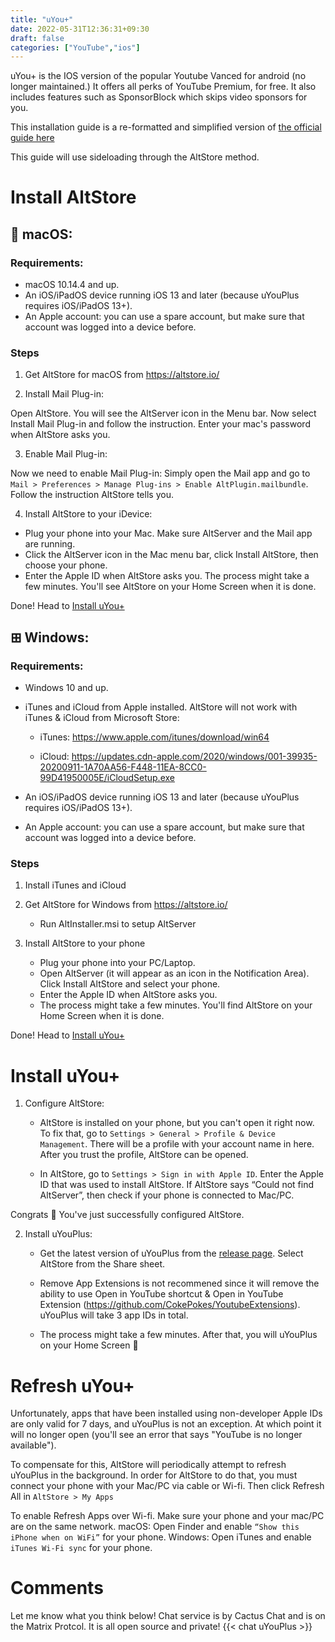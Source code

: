 ```yaml
---
title: "uYou+"
date: 2022-05-31T12:36:31+09:30
draft: false
categories: ["YouTube","ios"]
---
```


uYou+ is the IOS version of the popular Youtube Vanced for android (no longer maintained.) It offers all perks of YouTube Premium, for free. It also includes features such as SponsorBlock which skips video sponsors for you.

This installation guide is a re-formatted and simplified version of [the official guide here](https://github.com/qnblackcat/uYouPlus/wiki/Installation)

This guide will use sideloading through the AltStore method.

# Install AltStore

##  macOS:

### Requirements:

- macOS 10.14.4 and up.
- An iOS/iPadOS device running iOS 13 and later (because uYouPlus requires iOS/iPadOS 13+).
- An Apple account: you can use a spare account, but make sure that account was logged into a device before. 

### Steps
1. Get AltStore for macOS from https://altstore.io/

2. Install Mail Plug-in:

Open AltStore. You will see the AltServer icon in the Menu bar. Now select Install Mail Plug-in and follow the instruction. Enter your mac's password when AltStore asks you. 

3. Enable Mail Plug-in:

Now we need to enable Mail Plug-in: Simply open the Mail app and go to ```Mail > Preferences > Manage Plug-ins > Enable AltPlugin.mailbundle```. Follow the instruction AltStore tells you.

4. Install AltStore to your iDevice:

- Plug your phone into your Mac. Make sure AltServer and the Mail app are running.
- Click the AltServer icon in the Mac menu bar, click Install AltStore, then choose your phone.
- Enter the Apple ID when AltStore asks you.
The process might take a few minutes. You'll see AltStore on your Home Screen when it is done.

Done! Head to [Install uYou+](http://leafguides.xyz/posts/uyou+/#install-uyou)

## ⊞ Windows:

### Requirements:

- Windows 10 and up.
- iTunes and iCloud from Apple installed. AltStore will not work with iTunes & iCloud from Microsoft Store:

    - iTunes: https://www.apple.com/itunes/download/win64

    - iCloud: https://updates.cdn-apple.com/2020/windows/001-39935-20200911-1A70AA56-F448-11EA-8CC0-99D41950005E/iCloudSetup.exe

- An iOS/iPadOS device running iOS 13 and later (because uYouPlus requires iOS/iPadOS 13+).
- An Apple account: you can use a spare account, but make sure that account was logged into a device before.

### Steps
1. Install iTunes and iCloud
2. Get AltStore for Windows from https://altstore.io/
    - Run AltInstaller.msi to setup AltServer

3. Install AltStore to your phone
    - Plug your phone into your PC/Laptop.
    - Open AltServer (it will appear as an icon in the Notification Area). Click Install AltStore and select your phone.
    - Enter the Apple ID when AltStore asks you.
    - The process might take a few minutes. You'll find AltStore on your Home Screen when it is done.

Done! Head to [Install uYou+](http://leafguides.xyz/posts/uyou+/#install-uyou)

# Install uYou+
1. Configure AltStore:
    -  AltStore is installed on your phone, but you can't open it right now. To fix that, go to ```Settings > General > Profile & Device Management```. There will be a profile with your account name in here. After you trust the profile, AltStore can be opened.

    - In AltStore, go to ```Settings > Sign in with Apple ID```. Enter the Apple ID that was used to install AltStore. If AltStore says “Could not find AltServer”, then check if your phone is connected to Mac/PC.


Congrats 🎉 You've just successfully configured AltStore.

2. Install uYouPlus:
    - Get the latest version of uYouPlus from the [release page](https://github.com/qnblackcat/uYouPlus/releases/latest). Select AltStore from the Share sheet.

    - Remove App Extensions is not recommened since it will remove the ability to use Open in YouTube shortcut & Open in YouTube Extension (https://github.com/CokePokes/YoutubeExtensions). uYouPlus will take 3 app IDs in total.

    - The process might take a few minutes. After that, you will uYouPlus on your Home Screen 🎉

# Refresh uYou+
Unfortunately, apps that have been installed using non-developer Apple IDs are only valid for 7 days, and uYouPlus is not an exception. At which point it will no longer open (you'll see an error that says "YouTube is no longer available").

To compensate for this, AltStore will periodically attempt to refresh uYouPlus in the background. In order for AltStore to do that, you must connect your phone with your Mac/PC via cable or Wi-fi. Then click Refresh All in ```AltStore > My Apps```

To enable Refresh Apps over Wi-fi. Make sure your phone and your mac/PC are on the same network.
    macOS: Open Finder and enable ```“Show this iPhone when on WiFi”``` for your phone.
    Windows: Open iTunes and enable ```iTunes Wi-Fi sync``` for your phone.

# Comments
Let me know what you think below! Chat service is by Cactus Chat and is on the Matrix Protcol. It is all open source and private!
{{< chat uYouPlus >}}





